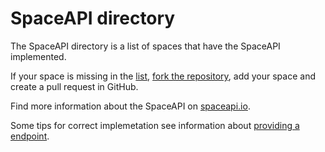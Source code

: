 SpaceAPI directory
==================

The SpaceAPI directory is a list of spaces that have the SpaceAPI
implemented.

If your space is missing in the [list](./directory.json), [fork the repository](https://github.com/SpaceApi/directory),
add your space and create a pull request in GitHub.

Find more information about the SpaceAPI on [spaceapi.io](https://spaceapi.io).

Some tips for correct implemetation see information about [providing a endpoint](https://spaceapi.io/provide-an-endpoint/).

